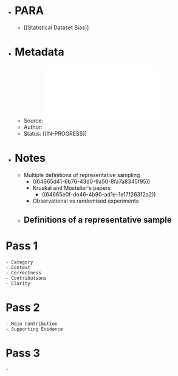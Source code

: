 - # PARA
	- [[Statistical Dataset Bias]]
- # Metadata
	- Source: ![Clemmensen and Kjærsgaard - 2023 - Data Representativity for Machine Learning and AI .pdf](../assets/Clemmensen_and_Kjærsgaard_-_2023_-_Data_Representativity_for_Machine_Learning_and_AI_1684429574471_0.pdf)
	- Author:
	- Status: [[IN-PROGRESS]]
- # Notes
	- Multiple definitions of representative sampling
		- ((64665d41-6b76-43d0-9a50-8fa7a8345f95))
		- Kruskal and Mosteller's papers
			- ((64665e0f-de46-4b90-ad1e-1e17f26312a2))
		- Observational vs randomised experiments
	- Definitions of a representative sample
		-
# Pass 1
	- Category
	- Context
	- Correctness
	- Contributions
	- Clarity
# Pass 2
	- Main Contribution
	- Supporting Evidence
# Pass 3
	-